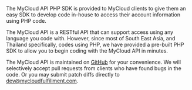 The MyCloud API PHP SDK is provided to MyCloud clients to give them
an easy SDK to develop code in-house to access their account information
using PHP code.

The MyCloud API is a RESTful API that can support access using any
language you code with. However, since most of South East Asia, and
Thailand specifically, codes using PHP, we have provided a pre-built
PHP SDK to allow you to begin coding with the MyCloud API in minutes.

The MyCloud API is maintained on <a href="">GitHub</a> for your
convenience. We will selectively accept pull requests from clients who have
found bugs in the code. Or you may submit patch diffs directly
to <a href="mailto:dev@mycloudfulfillment.com">dev@mycloudfulfillment.com</a>.
